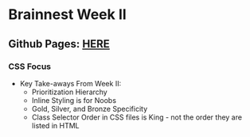 <h1>Brainnest Week II</h1>
<h2>Github Pages: <a href="https://brian-welch.github.io/brainnest-week-2/" target="new"> HERE </a></h2>
<h3>CSS Focus</h3>
<ul>
    <li>Key Take-aways From Week II:
        <ul>
            <li>Prioritization Hierarchy</li>
            <li>Inline Styling is for Noobs</li>
            <li>Gold, Silver, and Bronze Specificity</li>
            <li>Class Selector Order in CSS files is King - not the order they are listed in HTML</li>
        </ul>
    </li>
</ul>
